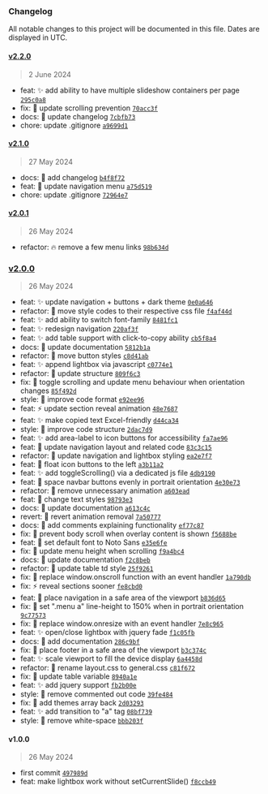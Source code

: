 ### Changelog

All notable changes to this project will be documented in this file. Dates are displayed in UTC.

#### [v2.2.0](https://github.com/eorsjr/website-template/compare/v2.1.0...v2.2.0)

> 2 June 2024

- feat: :sparkles: add ability to have multiple slideshow containers per page [`295c0a8`](https://github.com/eorsjr/website-template/commit/295c0a845e74de865ee3a5d0a47690e1773be5d0)
- fix: :bug: update scrolling prevention [`70acc3f`](https://github.com/eorsjr/website-template/commit/70acc3f615d205adae1a33e4861a6d36716baea1)
- docs: :memo: update changelog [`7cbfb73`](https://github.com/eorsjr/website-template/commit/7cbfb73a2b32c99763c9d1226347aa64d333ae72)
- chore: update .gitignore [`a9699d1`](https://github.com/eorsjr/website-template/commit/a9699d1e07f7b4e2e2792690a13f18167afaa305)

#### [v2.1.0](https://github.com/eorsjr/website-template/compare/v2.0.1...v2.1.0)

> 27 May 2024

- docs: :memo: add changelog [`b4f8f72`](https://github.com/eorsjr/website-template/commit/b4f8f72657589551259090b30b4ae1f25c6e5192)
- feat: :lipstick: update navigation menu [`a75d519`](https://github.com/eorsjr/website-template/commit/a75d5193f771a47d2fec726be892766a0dbc54f8)
- chore: update .gitignore [`72964e7`](https://github.com/eorsjr/website-template/commit/72964e74bdb6d88830419498143941c14376ce95)

#### [v2.0.1](https://github.com/eorsjr/website-template/compare/v2.0.0...v2.0.1)

> 26 May 2024

- refactor: :fire: remove a few menu links [`98b634d`](https://github.com/eorsjr/website-template/commit/98b634dad17739d747be0cf21c12470a8c85fb38)

### [v2.0.0](https://github.com/eorsjr/website-template/compare/v1.0.0...v2.0.0)

> 26 May 2024

- feat: :sparkles: update navigation + buttons + dark theme [`0e0a646`](https://github.com/eorsjr/website-template/commit/0e0a6461ee3a221376163ad0f6051b18f22e7a33)
- refactor: :art: move style codes to their respective css file [`f4af44d`](https://github.com/eorsjr/website-template/commit/f4af44d5c37bbaa40ee572faac6949481c5598d3)
- feat: :sparkles: add ability to switch font-family [`8481fc1`](https://github.com/eorsjr/website-template/commit/8481fc14ba5b60e6625aa3f79f8b87ecdc9b02af)
- feat: :sparkles: redesign navigation [`220af3f`](https://github.com/eorsjr/website-template/commit/220af3ffb7b460eaaa422b389d9cda03f895a3e3)
- feat: :sparkles: add table support with click-to-copy ability [`cb5f8a4`](https://github.com/eorsjr/website-template/commit/cb5f8a4be4cca0271a59bfb0ff586c9abf2667e6)
- docs: :memo: update documentation [`5812b1a`](https://github.com/eorsjr/website-template/commit/5812b1a92d180be32e5c313c2851df3038de093d)
- refactor: :art: move button styles [`c8d41ab`](https://github.com/eorsjr/website-template/commit/c8d41ab497fcba9269ec19b5a566aeb4754f927b)
- feat: :sparkles: append lightbox via javascript [`c0774e1`](https://github.com/eorsjr/website-template/commit/c0774e1b8869c58f4f793c8ed7f8eacab4472df9)
- refactor: :art: update structure [`809f6c3`](https://github.com/eorsjr/website-template/commit/809f6c354fb9dd6f17f2553be9a7a946e67f6af2)
- fix: :bug: toggle scrolling and update menu behaviour when orientation changes [`85f492d`](https://github.com/eorsjr/website-template/commit/85f492da21a75316425ae4c4f15d798aa567786a)
- style: :art: improve code format [`e92ee96`](https://github.com/eorsjr/website-template/commit/e92ee96bc360a292a704697754c9b46f2eca8f59)
- feat: :zap: update section reveal animation [`48e7687`](https://github.com/eorsjr/website-template/commit/48e768774db964762929593de5a77db04925cf94)
- feat: :sparkles: make copied text Excel-friendly [`d44ca34`](https://github.com/eorsjr/website-template/commit/d44ca34aa39d2bf686fdb17a78aed5eb6074e4bf)
- style: :art: improve code structure [`2dac7d9`](https://github.com/eorsjr/website-template/commit/2dac7d9565f0cf0bc7cb653c7c9ae00f5672682a)
- feat: :sparkles: add area-label to icon buttons for accessibility [`fa7ae96`](https://github.com/eorsjr/website-template/commit/fa7ae9660307182ea6bee3e60949d05a3f3e33e6)
- feat: :lipstick: update navigation layout and related code [`83c3c15`](https://github.com/eorsjr/website-template/commit/83c3c15f69e967f30a0520e2d9a64a90db3e3385)
- refactor: :lipstick: update navigation and lightbox styling [`ea2e7f7`](https://github.com/eorsjr/website-template/commit/ea2e7f715faa495df4cbe9c6295da84463caf653)
- feat: :lipstick: float icon buttons to the left [`a3b11a2`](https://github.com/eorsjr/website-template/commit/a3b11a2ce731ee84a6b52c321dc7a113820f45cb)
- feat: :sparkles: add toggleScrolling() via a dedicated js file [`4db9190`](https://github.com/eorsjr/website-template/commit/4db919072c4d878c4383db9033fad4c301649753)
- feat: :lipstick: space navbar buttons evenly in portrait orientation [`4e30e73`](https://github.com/eorsjr/website-template/commit/4e30e734d9a6165951101de48d9aab1b8558d853)
- refactor: :art: remove unnecessary animation [`a603ead`](https://github.com/eorsjr/website-template/commit/a603eaddc353f271aea396d635900b40b8d2a442)
- feat: :lipstick: change text styles [`98793e3`](https://github.com/eorsjr/website-template/commit/98793e37232a103c055323e971425bc54610107f)
- docs: :memo: update documentation [`a613c4c`](https://github.com/eorsjr/website-template/commit/a613c4c7bea86ad8ae9852c8196cf05a93547733)
- revert: :lipstick: revert animation removal [`7a50777`](https://github.com/eorsjr/website-template/commit/7a50777a83aad8dcfdab6f7ee27c9972e420cf3f)
- docs: :memo: add comments explaining functionality [`ef77c87`](https://github.com/eorsjr/website-template/commit/ef77c87fba0602f7f49487bb81f70d706287884e)
- fix: :bug: prevent body scroll when overlay content is shown [`f5688be`](https://github.com/eorsjr/website-template/commit/f5688beb2e0a5e81bcde7b7215554fbfb231fc75)
- feat: :lipstick: set default font to Noto Sans [`e35e6fe`](https://github.com/eorsjr/website-template/commit/e35e6fe229488dce4a05b31ace88276c5a46afca)
- fix: :bug: update menu height when scrolling [`f9a4bc4`](https://github.com/eorsjr/website-template/commit/f9a4bc408bac19ca20e22bbbb61f6658a63b958e)
- docs: :memo: update documentation [`f2c8beb`](https://github.com/eorsjr/website-template/commit/f2c8beb29db33da9edeb88feb798a172928a3931)
- refactor: :lipstick: update table td style [`25f9261`](https://github.com/eorsjr/website-template/commit/25f92619a48d8d9771681581c4d1a41db84a2f84)
- fix: :bug: replace window.onscroll function with an event handler [`1a790db`](https://github.com/eorsjr/website-template/commit/1a790db0fb5a21263a59d1c8d73ddf67e68838f6)
- fix: :zap: reveal sections sooner [`fe8cbd0`](https://github.com/eorsjr/website-template/commit/fe8cbd0a6fed7221f9c33571bea2ce151fd43c4e)
- feat: :lipstick: place navigation in a safe area of the viewport [`b836d65`](https://github.com/eorsjr/website-template/commit/b836d6576c75447cd335e5d0e1a76bb6ea293de4)
- fix: :bug: set ".menu a" line-height to 150% when in portrait orientation [`9c77573`](https://github.com/eorsjr/website-template/commit/9c77573ab7775d1b36fd5d745722b040d2d25522)
- fix: :bug: replace window.onresize with an event handler [`7e8c965`](https://github.com/eorsjr/website-template/commit/7e8c96556782fb05f16b9e9b49055ac2fa1e095f)
- feat: :sparkles: open/close lightbox with jquery fade [`f1c05fb`](https://github.com/eorsjr/website-template/commit/f1c05fbf11a3e171826149ab6ff969152133eab2)
- docs: :memo: add documentation [`286c9bf`](https://github.com/eorsjr/website-template/commit/286c9bf465d7290c90f5b934a6971df304436ce5)
- fix: :lipstick: place footer in a safe area of the viewport [`b3c374c`](https://github.com/eorsjr/website-template/commit/b3c374c89b780291c5229e523133771579fe2922)
- feat: :sparkles: scale viewport to fill the device display [`6a4458d`](https://github.com/eorsjr/website-template/commit/6a4458d03b0d64156527faf0446eba641cece785)
- refactor: :art: rename layout.css to general.css [`c81f672`](https://github.com/eorsjr/website-template/commit/c81f672dfa36f4adc4daa667d10fb4e91a53f14d)
- fix: :bug: update table variable [`8940a1e`](https://github.com/eorsjr/website-template/commit/8940a1eee3790f6c01750a02d575e4c030a32d67)
- feat: :sparkles: add jquery support [`fb2b00e`](https://github.com/eorsjr/website-template/commit/fb2b00e355eb2127769a2a7e460b3d6b12d83554)
- style: :art: remove commented out code [`39fe484`](https://github.com/eorsjr/website-template/commit/39fe484811a7d0f8544e8abfb7e374595401b2a6)
- fix: :bug: add themes array back [`2d03293`](https://github.com/eorsjr/website-template/commit/2d032933c1a8b49df384634029389c1d1eb3fbff)
- feat: :sparkles: add transition to "a" tag [`08bf739`](https://github.com/eorsjr/website-template/commit/08bf7393973f15009db307ca2c030250a73e4879)
- style: :art: remove white-space [`bbb203f`](https://github.com/eorsjr/website-template/commit/bbb203f7a8e4e5b356414841821f5ff3924333a2)

#### v1.0.0

> 26 May 2024

- first commit [`497989d`](https://github.com/eorsjr/website-template/commit/497989d56ed91c5657ce03f2b0aa8c56a51f0353)
- feat: make lightbox work without setCurrentSlide() [`f8ccb49`](https://github.com/eorsjr/website-template/commit/f8ccb4918e784754cbaf9950509a8621d0400ea5)
